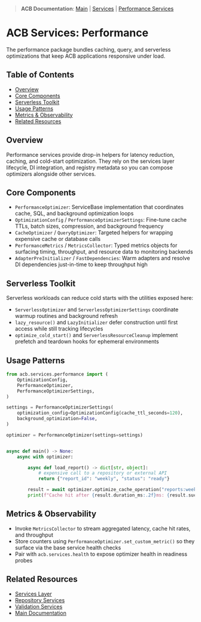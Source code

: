 > **ACB Documentation**: [Main](<../../../README.md>) | [Services](<../README.md>) | [Performance Services](<./README.md>)

# ACB Services: Performance

The performance package bundles caching, query, and serverless optimizations
that keep ACB applications responsive under load.

## Table of Contents

- [Overview](<#overview>)
- [Core Components](<#core-components>)
- [Serverless Toolkit](<#serverless-toolkit>)
- [Usage Patterns](<#usage-patterns>)
- [Metrics & Observability](<#metrics--observability>)
- [Related Resources](<#related-resources>)

## Overview

Performance services provide drop-in helpers for latency reduction, caching, and
cold-start optimization. They rely on the services layer lifecycle, DI
integration, and registry metadata so you can compose optimizers alongside
other services.

## Core Components

- `PerformanceOptimizer`: ServiceBase implementation that coordinates cache,
  SQL, and background optimization loops
- `OptimizationConfig` / `PerformanceOptimizerSettings`: Fine-tune cache TTLs,
  batch sizes, compression, and background frequency
- `CacheOptimizer` / `QueryOptimizer`: Targeted helpers for wrapping expensive
  cache or database calls
- `PerformanceMetrics` / `MetricsCollector`: Typed metrics objects for surfacing
  timing, throughput, and resource data to monitoring backends
- `AdapterPreInitializer` / `FastDependencies`: Warm adapters and resolve DI
  dependencies just-in-time to keep throughput high

## Serverless Toolkit

Serverless workloads can reduce cold starts with the utilities exposed here:

- `ServerlessOptimizer` and `ServerlessOptimizerSettings` coordinate warmup
  routines and background refresh
- `lazy_resource()` and `LazyInitializer` defer construction until first access
  while still tracking lifecycles
- `optimize_cold_start()` and `ServerlessResourceCleanup` implement prefetch and
  teardown hooks for ephemeral environments

## Usage Patterns

```python
from acb.services.performance import (
    OptimizationConfig,
    PerformanceOptimizer,
    PerformanceOptimizerSettings,
)

settings = PerformanceOptimizerSettings(
    optimization_config=OptimizationConfig(cache_ttl_seconds=120),
    background_optimization=False,
)

optimizer = PerformanceOptimizer(settings=settings)


async def main() -> None:
    async with optimizer:

        async def load_report() -> dict[str, object]:
            # expensive call to a repository or external API
            return {"report_id": "weekly", "status": "ready"}

        result = await optimizer.optimize_cache_operation("reports:weekly", load_report)
        print(f"Cache hit after {result.duration_ms:.2f}ms: {result.success}")
```

## Metrics & Observability

- Invoke `MetricsCollector` to stream aggregated latency, cache hit rates, and throughput
- Store counters using `PerformanceOptimizer.set_custom_metric()` so they surface via the base service health checks
- Pair with `acb.services.health` to expose optimizer health in readiness probes

## Related Resources

- [Services Layer](<../README.md>)
- [Repository Services](<../repository/README.md>)
- [Validation Services](<../validation/README.md>)
- [Main Documentation](<../../../README.md>)
